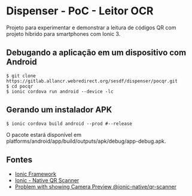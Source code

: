 # Dispenser - PoC - Leitor OCR
Projeto para experimentar e demonstrar a leitura de códigos QR com projeto híbrido para smartphones com Ionic 3.

## Debugando a aplicação em um dispositivo com Android
```
$ git clone https://gitlab.allancr.webredirect.org/sesdf/dispenser/pocqr.git
$ cd pocqr
$ ionic cordova run android --device -lc
```

## Gerando um instalador APK
```
$ ionic cordova build android --prod #--release
```
O pacote estará disponível em platforms/android/app/build/outputs/apk/debug/app-debug.apk.

## Fontes
* [Ionic Framework](https://ionicframework.com/docs/)
* [Ionic - Native QR Scanner](https://ionicframework.com/docs/native/qr-scanner/)
* [Problem with showing Camera Preview @ionic-native/qr-scanner](https://forum.ionicframework.com/t/problem-with-showing-camera-preview-ionic-native-qr-scanner/107694)